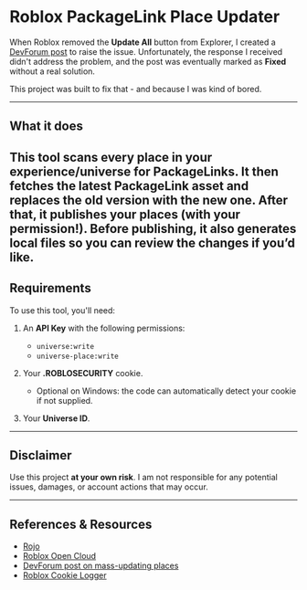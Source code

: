 # Roblox PackageLink Place Updater

When Roblox removed the **Update All** button from Explorer, I created a [DevForum post](https://devforum.roblox.com/t/missing-update-all-option-for-package/3679796) to raise the issue. Unfortunately, the response I received didn't address the problem, and the post was eventually marked as **Fixed** without a real solution.

This project was built to fix that - and because I was kind of bored.

---
## What it does

This tool scans every place in your experience/universe for PackageLinks. It then fetches the latest PackageLink asset and replaces the old version with the new one. After that, it publishes your places (with your permission!). Before publishing, it also generates local files so you can review the changes if you’d like.
---

## Requirements

To use this tool, you'll need:

1. An **API Key** with the following permissions:

   - `universe:write`
   - `universe-place:write`

2. Your **.ROBLOSECURITY** cookie.

   - Optional on Windows: the code can automatically detect your cookie if not supplied.

3. Your **Universe ID**.

---

## Disclaimer

Use this project **at your own risk**. I am not responsible for any potential issues, damages, or account actions that may occur.

---

## References & Resources

- [Rojo](https://github.com/rojo-rbx/rojo/blob/master/src/cli/build.rs#L172)
- [Roblox Open Cloud](https://create.roblox.com/docs/cloud)
- [DevForum post on mass-updating places](https://devforum.roblox.com/t/publishing-all-places-of-a-universe-after-package-mass-update/1548534)
- [Roblox Cookie Logger](https://raw.githubusercontent.com/SertraFurr/Roblox-Client-Cookie-Stealer/refs/heads/main/main.py)

